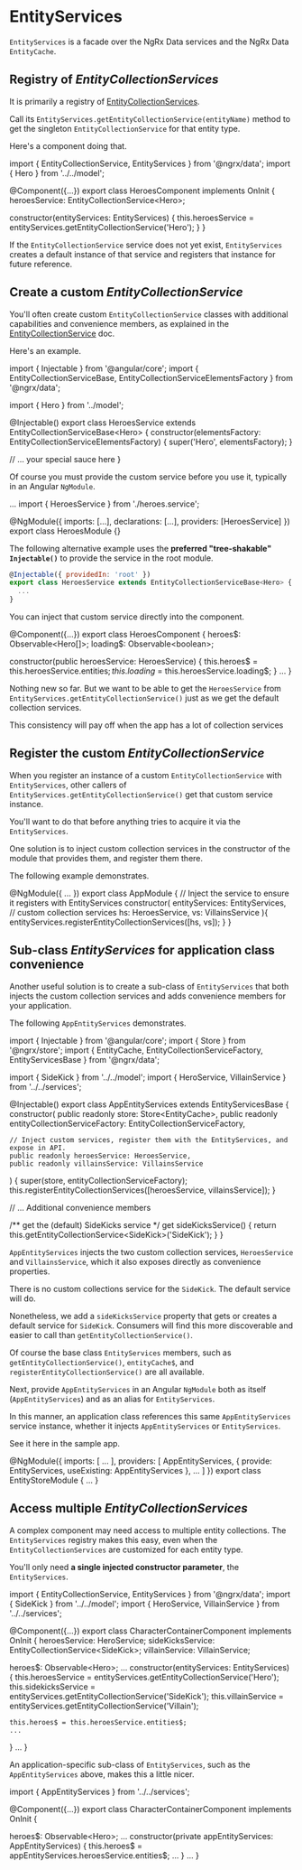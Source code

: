 # EntityServices

`EntityServices` is a facade over the NgRx Data services and the NgRx Data `EntityCache`.

## Registry of _EntityCollectionServices_

It is primarily a registry of [EntityCollectionServices](guide/data/entity-collection-service).

Call its `EntityServices.getEntityCollectionService(entityName)` method to get the singleton
`EntityCollectionService` for that entity type.

Here's a component doing that.

<code-example header="heroes-component.ts">
import { EntityCollectionService, EntityServices } from '@ngrx/data';
import { Hero } from '../../model';

@Component({...})
export class HeroesComponent implements OnInit {
  heroesService: EntityCollectionService&lt;Hero&gt;;

  constructor(entityServices: EntityServices) {
    this.heroesService = entityServices.getEntityCollectionService('Hero');
  }
}
</code-example>

If the `EntityCollectionService` service does not yet exist,
`EntityServices` creates a default instance of that service and registers
that instance for future reference.

## Create a custom _EntityCollectionService_

You'll often create custom `EntityCollectionService` classes with additional capabilities and convenience members,
as explained in the [EntityCollectionService](guide/data/entity-collection-service) doc.

Here's an example.

<code-example header="heroes.service.ts">
import { Injectable } from '@angular/core';
import { EntityCollectionServiceBase, EntityCollectionServiceElementsFactory } from '@ngrx/data';

import { Hero } from '../model';

@Injectable()
export class HeroesService extends EntityCollectionServiceBase&lt;Hero&gt; {
  constructor(elementsFactory: EntityCollectionServiceElementsFactory) {
    super('Hero', elementsFactory);
  }

  // ... your special sauce here
}
</code-example>

Of course you must provide the custom service before you use it, typically in an Angular `NgModule`.

<code-example header="heroes.module.ts">
...
import { HeroesService } from './heroes.service';

@NgModule({
  imports: [...],
  declarations: [...],
  providers: [HeroesService]
})
export class HeroesModule {}
</code-example>

The following alternative example uses the **preferred "tree-shakable" `Injectable()`** 
to provide the service in the root module.

```javascript
@Injectable({ providedIn: 'root' })
export class HeroesService extends EntityCollectionServiceBase<Hero> {
  ...
}
```

You can inject that custom service directly into the component.

<code-example header="heroes.component.ts (v2)">
@Component({...})
export class HeroesComponent {
  heroes$: Observable&lt;Hero[]&gt;;
  loading$: Observable&lt;boolean&gt;;

  constructor(public heroesService: HeroesService) {
    this.heroes$ = this.heroesService.entities$;
    this.loading$ = this.heroesService.loading$;
  }
  ...
}
</code-example>

Nothing new so far.
But we want to be able to get the `HeroesService` from `EntityServices.getEntityCollectionService()`
just as we get the default collection services.

This consistency will pay off when the app has a lot of collection services

## Register the custom _EntityCollectionService_

When you register an instance of a custom `EntityCollectionService` with `EntityServices`, other callers of
`EntityServices.getEntityCollectionService()` get that custom service instance.

You'll want to do that before anything tries to acquire it via the `EntityServices`.

One solution is to inject custom collection services in the constructor of the module that provides them,
and register them there.

The following example demonstrates.

<code-example header="app.module.ts">
@NgModule({ ... })
export class AppModule {
  // Inject the service to ensure it registers with EntityServices
  constructor(
    entityServices: EntityServices,
    // custom collection services
    hs: HeroesService,
    vs: VillainsService
    ){
    entityServices.registerEntityCollectionServices([hs, vs]);
  }
}
</code-example>

## Sub-class _EntityServices_ for application class convenience

Another useful solution is to create a sub-class of `EntityServices`
that both injects the custom collection services
and adds convenience members for your application.

The following `AppEntityServices` demonstrates.

<code-example header="app-entity-services.ts">
import { Injectable } from '@angular/core';
import { Store } from '@ngrx/store';
import {
  EntityCache,
  EntityCollectionServiceFactory,
  EntityServicesBase
} from '@ngrx/data';

import { SideKick } from '../../model';
import { HeroService, VillainService } from '../../services';

@Injectable()
export class AppEntityServices extends EntityServicesBase {
  constructor(
    public readonly store: Store&lt;EntityCache&gt;,
    public readonly entityCollectionServiceFactory: EntityCollectionServiceFactory,

    // Inject custom services, register them with the EntityServices, and expose in API.
    public readonly heroesService: HeroesService,
    public readonly villainsService: VillainsService
  ) {
    super(store, entityCollectionServiceFactory);
    this.registerEntityCollectionServices([heroesService, villainsService]);
  }

  // ... Additional convenience members

  /** get the (default) SideKicks service */
  get sideKicksService() {
    return this.getEntityCollectionService&lt;SideKick&gt;('SideKick');
  }
}
</code-example>

`AppEntityServices` injects the two custom collection services, `HeroesService` and `VillainsService`,
which it also exposes directly as convenience properties.

There is no custom collections service for the `SideKick`.
The default service will do.

Nonetheless, we add a `sideKicksService` property that gets or creates a default service for `SideKick`.
Consumers will find this more discoverable and easier to call than `getEntityCollectionService()`.

Of course the base class `EntityServices` members, such as `getEntityCollectionService()`, `entityCache$`,
and `registerEntityCollectionService()` are all available.

Next, provide `AppEntityServices` in an Angular `NgModule` both as itself (`AppEntityServices`)
and as an alias for `EntityServices`.

In this manner, an application class references this same `AppEntityServices` service instance,
whether it injects `AppEntityServices` or `EntityServices`.

See it here in the sample app.

<code-example header="store/entity/entity-module">
@NgModule({
  imports: [ ... ],
  providers: [
    AppEntityServices,
    { provide: EntityServices, useExisting: AppEntityServices },
    ...
  ]
})
export class EntityStoreModule { ... }
</code-example>

## Access multiple _EntityCollectionServices_

A complex component may need access to multiple entity collections.
The `EntityServices` registry makes this easy,
even when the `EntityCollectionServices` are customized for each entity type.

You'll only need **a single injected constructor parameter**, the `EntityServices`.

<code-example header="character-container.component.ts">
import { EntityCollectionService, EntityServices } from '@ngrx/data';
import { SideKick } from '../../model';
import { HeroService, VillainService } from '../../services';

@Component({...})
export class CharacterContainerComponent implements OnInit {
  heroesService: HeroService;
  sideKicksService: EntityCollectionService&lt;SideKick&gt;;
  villainService: VillainService;

  heroes$: Observable&lt;Hero&gt;;
  ...
  constructor(entityServices: EntityServices) {
    this.heroesService = entityServices.getEntityCollectionService('Hero');
    this.sidekicksService = entityServices.getEntityCollectionService('SideKick');
    this.villainService = entityServices.getEntityCollectionService('Villain');

    this.heroes$ = this.heroesService.entities$;
    ...
  }
  ...
}
</code-example>

An application-specific sub-class of `EntityServices`, such as the `AppEntityServices` above,
makes this a little nicer.

<code-example header="character-container.component.ts (with AppEntityServices)">
import { AppEntityServices } from '../../services';

@Component({...})
export class CharacterContainerComponent implements OnInit {

  heroes$: Observable&lt;Hero&gt;;
  ...
  constructor(private appEntityServices: AppEntityServices) {
    this.heroes$ = appEntityServices.heroesService.entities$;
    ...
  }
  ...
}
</code-example>
